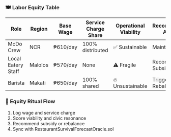### 🍽️ Labor Equity Table
| Role            | Region     | Base Wage | Service Charge Share | Operational Viability | Recommended Action         |
|------------------|------------|-----------|------------------------|------------------------|----------------------------|
| McDo Crew        | NCR        | ₱610/day  | 100% distributed       | ✅ Sustainable          | Maintain  
| Local Eatery Staff| Malolos    | ₱570/day  | None                   | ⚠️ Fragile              | Recommend Subsidy  
| Barista          | Makati     | ₱650/day  | 100% shared            | 🔥 Unsustainable        | Trigger Wage Rebalance  

### 🔄 Equity Ritual Flow
1. Log wage and service charge  
2. Score viability and civic resonance  
3. Recommend subsidy or rebalance  
4. Sync with RestaurantSurvivalForecastOracle.sol

